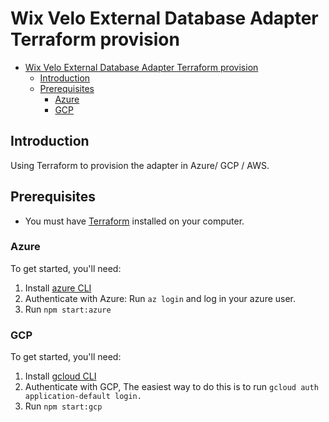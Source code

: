 # Wix Velo External Database Adapter Terraform provision

<!-- TOC -->
- [Wix Velo External Database Adapter Terraform provision](#wix-velo-external-database-adapter-terraform-provision)
  - [Introduction](#introduction)
  - [Prerequisites](#prerequisites)
    - [Azure](#azure)
    - [GCP](#gcp)
<!-- TOC -->

## Introduction

Using Terraform to provision the adapter in Azure/ GCP / AWS.

## Prerequisites

* You must have [Terraform](https://www.terraform.io/) installed on your computer.


### Azure
To get started, you'll need:
1. Install [azure CLI](https://docs.microsoft.com/en-us/cli/azure/install-azure-cli)
2. Authenticate with Azure: Run ``` az login ``` and log in your azure user.
4. Run ``` npm start:azure ``` 

### GCP
To get started, you'll need:
1. Install [gcloud CLI](https://cloud.google.com/sdk/docs/install)
2. Authenticate with GCP, The easiest way to do this is to run ``` gcloud auth application-default login. ```
3. Run ``` npm start:gcp ```

